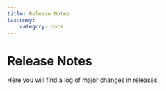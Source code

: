 ```yaml
---
title: Release Notes
taxonomy:
    category: docs
---
```


# Release Notes

Here you will find a log of major changes in releases.
